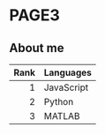 # PAGE3

## About me


| Rank | Languages |
|-----:|-----------|
|     1| JavaScript|
|     2| Python    |
|     3| MATLAB    |